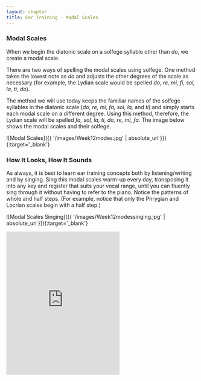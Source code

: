```yaml
---
layout: chapter
title: Ear Training - Modal Scales
---
```


### Modal Scales

When we begin the diatonic scale on a solfege syllable other than *do*, we create a modal scale. 

There are two ways of spelling the modal scales using solfege. One method takes the lowest note as *do* and adjusts the other degrees of the scale as necessary (for example, the Lydian scale would be spelled *do, re, mi, fi, sol, la, ti, do*).

The method we will use today keeps the familiar names of the solfege syllables in the diatonic scale (*do, re, mi, fa, sol, la,* and *ti*) and simply starts each modal scale on a different degree. Using this method, therefore, the Lydian scale will be spelled *fa, sol, la, ti, do, re, mi, fa*. The image below shows the modal scales and their solfege.

![Modal Scales]({{ '/images/Week12modes.jpg' | absolute_url }}){:target='_blank'}

### How It Looks, How It Sounds

As always, it is best to learn ear training concepts both by listening/writing and by singing. Sing this modal scales warm-up every day, transposing it into any key and register that suits your vocal range, until you can fluently sing through it without having to refer to the piano. Notice the patterns of whole and half steps. (For example, notice that only the Phrygian and Locrian scales begin with a half step.) 

![Modal Scales Singing]({{ '/images/Week12modessinging.jpg' | absolute_url }}){:target='_blank'}

<iframe src="https://open.spotify.com/embed/playlist/4uzxNesCDcqJxUiVzUgz9C" width="300" height="380" frameborder="0" allowtransparency="true" allow="encrypted-media"></iframe>